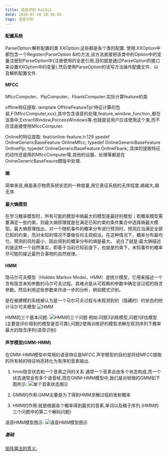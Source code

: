 ```yaml
---
title: 语音识别-kaldi2
date: 2020-07-10 18:16:59
tags: 语音识别
---
```


#### 配置系统

ParseOption:解析配置的类
XXOption:这些都是各个类的配置.
使用:XXOption中都包含一个Register(ParseOption &itf)方法,该方法直接把该类中的Option中的变量注册到ParseOption中{注册使用的全是引用,目的就是通过ParseOption的接口来设置XXOption中的变量},然后使用ParseOption的读写方法操作配置文件、以及解析配置文件.


#### MFCC

<!--more-->

MfccComputer、PlpComputer、FbankComputer:实际计算feature的类

offline特征提取:
template <class F>
OfflineFeatureTpl:特征计算的包装,F{MfccComputer,xxx},其中包含语音的处理,feature_window_function_都在该类中,ExtractWindow,PorcessWindows等.也就是说用户应该使用这个类,而不应该直接使用MfccComputer.

Online的特征提取:
feat/online-feature.h:129
ypedef OnlineGenericBaseFeature<MfccComputer> OnlineMfcc;
typedef OnlineGenericBaseFeature<PlpComputer> OnlinePlp;
typedef OnlineGenericBaseFeature<FbankComputer> OnlineFbank;
具体的提取特征的动作还是用的MfccComputer等,其他的设置、处理等都是在OnineGenericBaseFeaure模版中处理.







#### 熵
简单来说,熵是表示物质系统状态的一种度量,用它表征系统的无序程度.熵越大,越无序.
#### 最大熵模型
在学习概率模型时，所有可能的模型中熵最大的模型是最好的模型；若概率模型需要满足一些约束，则最大熵原理就是在满足已知约束的条件集合中选择熵最大模型。最大熵原理指出，对一个随机事件的概率分布进行预测时，预测应当满足全部已知的约束，而对未知的情况不要做任何主观假设。在这种情况下，概率分布最均匀，预测的风险最小，因此得到的概率分布的熵是最大。
说白了就是:最大熵描述的是这样一个自然事实，即基于当前已知前提下，也就是约束下，未知事件的概率尽可能的接近最符合事物的自然规律。

#### HMM
隐马尔可夫模型（Hidden Markov Model，HMM）是统计模型，它用来描述一个含有隐含未知参数的马尔可夫过程。其难点是从可观察的参数中确定该过程的隐含参数。然后利用这些参数来作进一步的分析，例如模式识别。

是在被建模的系统被认为是一个马尔可夫过程与未观测到的（隐藏的）的状态的统计马尔可夫模型
![HMM](/images/Kaldi/HMM.png)

HMM的三个基本问题:
![HMM的三个问题](/images/Kaldi/HMM的三个问题.png)
例如:问题3训练模型,问题1评估模型(主要是评价得到的模型是否可靠),问题2使用训练好的模型求解在观测序列下概率最大的隐含序列(语音识别)

#### 声学模型(GMM-HMM)

在GMM-HMM模型中常用的语音特征是MFCC
声学模型的目的是将经MFCC提取的所有帧的特征响亮转化为有序的音素输出.

1. hmm隐含状态和一个音素之间的关系
通常一个音素会由多个状态构成,而一个状态通常会有多个语音帧,而在GMM-HMM模型中,我们是对帧做的GMM如下图所示:
![单个音素状态图示](/images/Kaldi/单个音素状态图示.png)

2. GMM的作用:GMM主要是为了得到HMM求解过程的发射概率

3. HMM的作用:就是根据各个概率得到最优的音素,单词以及橘子序列.(HMM的三个问题中的第二个解码问题)

语音HMM模型图示:
![语音HMM模型图示](/images/Kaldi/语音HMM过程图示.png)

##### 基础
[矩阵乘法的意义:](https://zhuanlan.zhihu.com/p/133631891)
